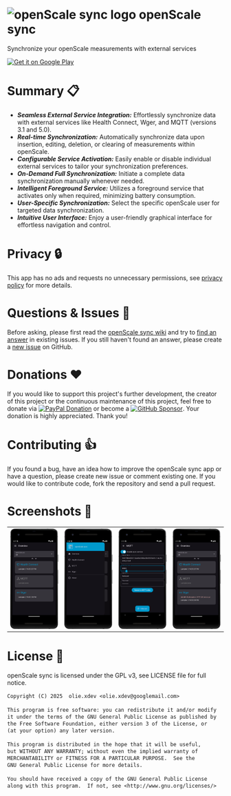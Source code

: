 # ![openScale sync logo](https://github.com/oliexdev/openScale/blob/master/docs/sync/openscale_sync.png) openScale sync

Synchronize your openScale measurements with external services

<a href="https://play.google.com/store/apps/details?id=com.health.openscale.sync.oss" target="_blank">
<img src="https://play.google.com/intl/en_us/badges/images/generic/en-play-badge.png" alt="Get it on Google Play" height="80"/></a>

# Summary :clipboard:
* ***Seamless External Service Integration:*** Effortlessly synchronize data with external services like Health Connect, Wger, and MQTT (versions 3.1 and 5.0).
* ***Real-time Synchronization:*** Automatically synchronize data upon insertion, editing, deletion, or clearing of measurements within openScale.
* ***Configurable Service Activation:*** Easily enable or disable individual external services to tailor your synchronization preferences.
* ***On-Demand Full Synchronization:*** Initiate a complete data synchronization manually whenever needed.
* ***Intelligent Foreground Service:*** Utilizes a foreground service that activates only when required, minimizing battery consumption.
* ***User-Specific Synchronization:*** Select the specific openScale user for targeted data synchronization.
* ***Intuitive User Interface:*** Enjoy a user-friendly graphical interface for effortless navigation and control.
  
# Privacy :lock:
This app has no ads and requests no unnecessary permissions, see [privacy policy](https://github.com/oliexdev/openScale-sync/wiki/Privacy-Policy) for more details.

# Questions & Issues :thinking:

Before asking, please first read the [openScale sync wiki](https://github.com/oliexdev/openScale-sync/wiki) and try to [find an answer](https://github.com/oliexdev/openScale-sync/issues) in existing issues. If you still haven't found an answer, please create a [new issue](https://github.com/oliexdev/openScale-sync/issues/new/choose) on GitHub.

# Donations :heart:

If you would like to support this project's further development, the creator of this project or the continuous maintenance of this project, feel free to donate via [![PayPal Donation](https://img.shields.io/badge/PayPal-00457C?style=for-the-badge&logo=paypal&logoColor=white)](https://www.paypal.com/cgi-bin/webscr?cmd=_s-xclick&hosted_button_id=H5KSTQA6TKTE4&source=url) or become a [![GitHub Sponsor](https://img.shields.io/badge/sponsor-30363D?style=for-the-badge&logo=GitHub-Sponsors&logoColor=#white)](https://github.com/sponsors/oliexdev). Your donation is highly appreciated. Thank you!

# Contributing :+1:

If you found a bug, have an idea how to improve the openScale sync app or have a question, please create new issue or comment existing one. If you would like to contribute code, fork the repository and send a pull request.

# Screenshots :eyes:

<table>
  <tr>
    <th>
        <a href="docs/screenshots/openScale_sync_main.png" target="_blank">
        <img src='docs/screenshots/openScale_sync_main.png' width='200px' alt='image missing' /> </a>
    </th>
    <th>
        <a href="docs/screenshots/openScale_sync_drawer.png" target="_blank">
        <img src='docs/screenshots/openScale_sync_drawer.png' width='200px' alt='image missing' /> </a>
    </th>
    <th>
        <a href="docs/screenshots/openScale_sync_mqtt.png" target="_blank">
        <img src='docs/screenshots/openScale_sync_mqtt.png' width='200px' alt='image missing' /> </a>
    </th>
    <th>
        <a href="docs/screenshots/openScale_sync_error.png" target="_blank">
        <img src='docs/screenshots/openScale_sync_error.png' width='200px' alt='image missing' /> </a>
    </th>
  </tr>
</table>

# License :page_facing_up:

openScale sync is licensed under the GPL v3, see LICENSE file for full notice.

    Copyright (C) 2025  olie.xdev <olie.xdev@googlemail.com>
    
    This program is free software: you can redistribute it and/or modify
    it under the terms of the GNU General Public License as published by
    the Free Software Foundation, either version 3 of the License, or
    (at your option) any later version.

    This program is distributed in the hope that it will be useful,
    but WITHOUT ANY WARRANTY; without even the implied warranty of
    MERCHANTABILITY or FITNESS FOR A PARTICULAR PURPOSE.  See the
    GNU General Public License for more details.

    You should have received a copy of the GNU General Public License
    along with this program.  If not, see <http://www.gnu.org/licenses/>

